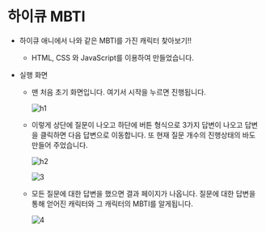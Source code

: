 # 하이큐 MBTI

- 하이큐 애니에서 나와 같은 MBTI를 가진 캐릭터 찾아보기!!

  - HTML, CSS 와 JavaScript를 이용하여 만들었습니다.

- 실행 화면

  - 맨 처음 초기 화면입니다. 여기서 시작을 누르면 진행됩니다.

    ![h1](../images/README/h1-16466332014331.png)

  - 이렇게 상단에 질문이 나오고 하단에 버튼 형식으로 3가지 답변이 나오고 답변을 클릭하면 다음 답변으로 이동합니다. 또 현재 질문 개수의 진행상태의 바도 만들어 주었습니다.

    ![h2](../images/README/h2.png)

    ![3](../images/README/3-16466333120552.png)

  - 모든 질문에 대한 답변을 했으면 결과 페이지가 나옵니다. 질문에 대한 답변을 통해 얻어진 캐릭터와 그 캐릭터의 MBTI를 알게됩니다.

    ![4](../images/README/4.png)
